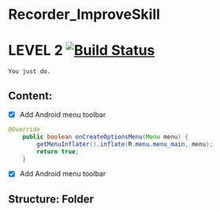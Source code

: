 # Recorder_ImproveSkill
# LEVEL 2 [![Build Status](https://travis-ci.org/nomensa/jquery.hide-show.svg)](https://travis-ci.org/nomensa/jquery.hide-show.svg?branch=master)

   ```You just do.```
  
## Content:
- [x] Add Android menu toolbar

```java
@Override
    public boolean onCreateOptionsMenu(Menu menu) {
        getMenuInflater().inflate(R.menu.menu_main, menu);
        return true;
    }
```
- [x] Add Android menu toolbar

## Structure: Folder




